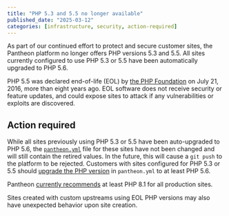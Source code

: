 ```yaml
---
title: "PHP 5.3 and 5.5 no longer available"
published_date: "2025-03-12"
categories: [infrastructure, security, action-required]
---
```


As part of our continued effort to protect and secure customer sites, the Pantheon platform no longer offers PHP versions 5.3 and 5.5. All sites currently configured to use PHP 5.3 or 5.5 have been automatically upgraded to PHP 5.6.

PHP 5.5 was declared end-of-life (EOL) by [the PHP Foundation](https://www.php.net/supported-versions.php) on July 21, 2016, more than eight years ago. EOL software does not receive security or feature updates, and could expose sites to attack if any vulnerabilities or exploits are discovered.

## Action required

While all sites previously using PHP 5.3 or 5.5 have been auto-upgraded to PHP 5.6, the [`pantheon.yml`](/pantheon-yml) file for these sites have not been changed and will still contain the retired values. In the future, this will cause a `git push` to the platform to be rejected. Customers with sites configured for PHP 5.3 or 5.5 should [upgrade the PHP version](/guides/php/php-versions) in `pantheon.yml` to at least PHP 5.6.

Pantheon [currently recommends](/guides/php#supported-php-versions) at least PHP 8.1 for all production sites.

Sites created with custom upstreams using EOL PHP versions may also have unexpected behavior upon site creation.
